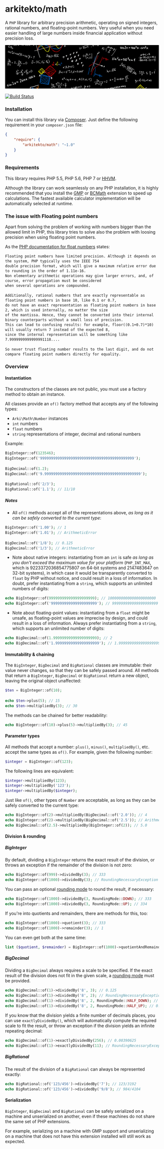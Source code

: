 # arkitekto/math

A `PHP` library for arbitrary precision arithmetic, operating on signed integers, rational numbers, and floating-point numbers. 
Very useful when you need easier handling of large numbers inside financial application without precision loss.

[![Mathematics](docs/math.jpg)](http://www.pixelstalk.net/mathematics-backgrounds-download/)

[![Build Status](https://secure.travis-ci.org/arkitekto/math.svg?branch=1.0)](http://travis-ci.org/arkitekto/math?branch=1.0)

### Installation

You can install this library via [Composer](https://getcomposer.org/). Just define the following requirement in your `composer.json` file:

```json
{
    "require": {
        "arkitekto/math": "~1.0"
    }
}
```

### Requirements

This library requires PHP 5.5, PHP 5.6, PHP 7 or [HHVM](http://hhvm.com/).

Although the library can work seamlessly on any PHP installation, it is highly recommended that you install the
[GMP](http://php.net/manual/en/book.gmp.php) or [BCMath](http://php.net/manual/en/book.bc.php) extension
to speed up calculations. The fastest available calculator implementation will be automatically selected at runtime.

### The issue with Floating point numbers

Apart from solving the problem of working with numbers bigger than the allowed limit in PHP, this library tries to solve
also the problem with loosing precision when using floating point numbers. 

As the [PHP documentation for float numbers](http://php.net/manual/en/language.types.float.php) states:

```
Floating point numbers have limited precision. Although it depends on the system, PHP typically uses the IEEE 754 
double precision format, which will give a maximum relative error due to rounding in the order of 1.11e-16. 
Non elementary arithmetic operations may give larger errors, and, of course, error propagation must be considered 
when several operations are compounded.

Additionally, rational numbers that are exactly representable as floating point numbers in base 10, like 0.1 or 0.7, 
do not have an exact representation as floating point numbers in base 2, which is used internally, no matter the size 
of the mantissa. Hence, they cannot be converted into their internal binary counterparts without a small loss of precision. 
This can lead to confusing results: for example, floor((0.1+0.7)*10) will usually return 7 instead of the expected 8, 
since the internal representation will be something like 7.9999999999999991118....

So never trust floating number results to the last digit, and do not compare floating point numbers directly for equality.
```

### Overview

#### Instantiation

The constructors of the classes are not public, you must use a factory method to obtain an instance.

All classes provide an `of()` factory method that accepts any of the following types:

- `Arki\Math\Number` instances
- `int` numbers
- `float` numbers
- `string` representations of integer, decimal and rational numbers

Example:

```php
BigInteger::of(123546);
BigInteger::of('9999999999999999999999999999999999999999999');

BigDecimal::of(1.2);
BigDecimal::of('9.99999999999999999999999999999999999999999999');

BigRational::of('2/3');
BigRational::of('1.1'); // 11/10
```


##### Notes

 - All `of()` methods accept all of the representations above, *as long as it can be safely converted to
the current type*:

```php
BigInteger::of('1.00'); // 1
BigInteger::of('1.01'); // ArithmeticError

BigDecimal::of('1/8'); // 0.125
BigDecimal::of('1/3'); // ArithmeticError
```

 - Note about native integers: instantiating from an `int` is safe *as long as you don't exceed the maximum
value for your platform* (`PHP_INT_MAX`, which is 9223372036854775807 on 64-bit systems and 2147483647 on 32-bit systems),
in which case it would be transparently converted to `float` by PHP without notice, and could result in a loss of 
information. In doubt, prefer instantiating from a `string`, which supports an unlimited numbers of digits:

```php
echo BigInteger::of(999999999999999999999); // 1000000000000000000000
echo BigInteger::of('999999999999999999999'); // 999999999999999999999
```

 - Note about floating-point values: instantiating from a `float` might be unsafe, as floating-point values are
imprecise by design, and could result in a loss of information. Always prefer instantiating from a `string`, which
supports an unlimited number of digits:

```php
echo BigDecimal::of(1.99999999999999999999); // 2
echo BigDecimal::of('1.99999999999999999999'); // 1.99999999999999999999
```

#### Immutability & chaining

The `BigInteger`, `BigDecimal` and `BigRational` classes are immutable: their value never changes,
so that they can be safely passed around. All methods that return a `BigInteger`, `BigDecimal` or `BigRational`
return a new object, leaving the original object unaffected:

```php
$ten = BigInteger::of(10);

echo $ten->plus(5); // 15
echo $ten->multipliedBy(3); // 30
```

The methods can be chained for better readability:

```php
echo BigInteger::of(10)->plus(5)->multipliedBy(3); // 45
```

#### Parameter types

All methods that accept a number: `plus()`, `minus()`, `multipliedBy()`, etc. accept the same types as `of()`.
For example, given the following number:

```php
$integer = BigInteger::of(123);
```

The following lines are equivalent:

```php
$integer->multipliedBy(123);
$integer->multipliedBy('123');
$integer->multipliedBy($integer);
```

Just like `of()`, other types of `Number` are acceptable, as long as they can be safely converted to the current type:

```php
echo BigInteger::of(2)->multipliedBy(BigDecimal::of('2.0')); // 4
echo BigInteger::of(2)->multipliedBy(BigDecimal::of('2.5')); // ArithmeticError
echo BigDecimal::of(2.5)->multipliedBy(BigInteger::of(2)); // 5.0
```

#### Division & rounding

##### BigInteger

By default, dividing a `BigInteger` returns the exact result of the division, or throws an exception if the remainder
of the division is not zero:

```php
echo BigInteger::of(999)->dividedBy(3); // 333
echo BigInteger::of(1000)->dividedBy(3); // RoundingNecessaryException
```

You can pass an optional [rounding mode](./src/RoundingMode.php) to round the result, if necessary:

```php
echo BigInteger::of(1000)->dividedBy(3, RoundingMode::DOWN); // 333
echo BigInteger::of(1000)->dividedBy(3, RoundingMode::UP); // 334
```

If you're into quotients and remainders, there are methods for this, too:

```php
echo BigInteger::of(1000)->quotient(3); // 333
echo BigInteger::of(1000)->remainder(3); // 1
```

You can even get both at the same time:

```php
list ($quotient, $remainder) = BigInteger::of(1000)->quotientAndRemainder(3);
```

##### BigDecimal

Dividing a `BigDecimal` always requires a scale to be specified. If the exact result of the division does not fit in
the given scale, a [rounding mode](./src/RoundingMode.php) must be provided.

```php
echo BigDecimal::of(1)->dividedBy('8', 3); // 0.125
echo BigDecimal::of(1)->dividedBy('8', 2); // RoundingNecessaryException
echo BigDecimal::of(1)->dividedBy('8', 2, RoundingMode::HALF_DOWN); // 0.12
echo BigDecimal::of(1)->dividedBy('8', 2, RoundingMode::HALF_UP); // 0.13
```

If you know that the division yields a finite number of decimals places, you can use `exactlyDividedBy()`, which will
automatically compute the required scale to fit the result, or throw an exception if the division yields an infinite
repeating decimal:

```php
echo BigDecimal::of(1)->exactlyDividedBy(256); // 0.00390625
echo BigDecimal::of(1)->exactlyDividedBy(11); // RoundingNecessaryException
```

##### BigRational

The result of the division of a `BigRational` can always be represented exactly:

```php
echo BigRational::of('123/456')->dividedBy('7'); // 123/3192
echo BigRational::of('123/456')->dividedBy('9/8'); // 984/4104
```

#### Serialization

`BigInteger`, `BigDecimal` and `BigRational` can be safely serialized on a machine and unserialized on another,
even if these machines do not share the same set of PHP extensions.

For example, serializing on a machine with GMP support and unserializing on a machine that does not have this extension
installed will still work as expected.
